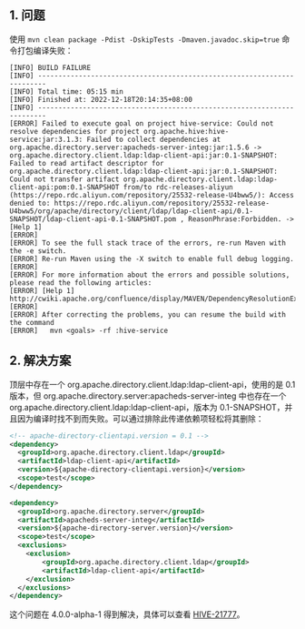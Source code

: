 ## 1. 问题

使用 `mvn clean package -Pdist -DskipTests -Dmaven.javadoc.skip=true` 命令打包编译失败：
```
[INFO] BUILD FAILURE
[INFO] ------------------------------------------------------------------------
[INFO] Total time: 05:15 min
[INFO] Finished at: 2022-12-18T20:14:35+08:00
[INFO] ------------------------------------------------------------------------
[ERROR] Failed to execute goal on project hive-service: Could not resolve dependencies for project org.apache.hive:hive-service:jar:3.1.3: Failed to collect dependencies at org.apache.directory.server:apacheds-server-integ:jar:1.5.6 -> org.apache.directory.client.ldap:ldap-client-api:jar:0.1-SNAPSHOT: Failed to read artifact descriptor for org.apache.directory.client.ldap:ldap-client-api:jar:0.1-SNAPSHOT: Could not transfer artifact org.apache.directory.client.ldap:ldap-client-api:pom:0.1-SNAPSHOT from/to rdc-releases-aliyun (https://repo.rdc.aliyun.com/repository/25532-release-U4bww5/): Access denied to: https://repo.rdc.aliyun.com/repository/25532-release-U4bww5/org/apache/directory/client/ldap/ldap-client-api/0.1-SNAPSHOT/ldap-client-api-0.1-SNAPSHOT.pom , ReasonPhrase:Forbidden. -> [Help 1]
[ERROR]
[ERROR] To see the full stack trace of the errors, re-run Maven with the -e switch.
[ERROR] Re-run Maven using the -X switch to enable full debug logging.
[ERROR]
[ERROR] For more information about the errors and possible solutions, please read the following articles:
[ERROR] [Help 1] http://cwiki.apache.org/confluence/display/MAVEN/DependencyResolutionException
[ERROR]
[ERROR] After correcting the problems, you can resume the build with the command
[ERROR]   mvn <goals> -rf :hive-service
```

## 2. 解决方案

顶层中存在一个 org.apache.directory.client.ldap:ldap-client-api，使用的是 0.1 版本，但 org.apache.directory.server:apacheds-server-integ 中也存在一个 org.apache.directory.client.ldap:ldap-client-api，版本为 0.1-SNAPSHOT，并且因为编译时找不到而失败。可以通过排除此传递依赖项轻松将其删除：
```xml
<!-- apache-directory-clientapi.version = 0.1 -->
<dependency>
  <groupId>org.apache.directory.client.ldap</groupId>
  <artifactId>ldap-client-api</artifactId>
  <version>${apache-directory-clientapi.version}</version>
  <scope>test</scope>
</dependency>

<dependency>
  <groupId>org.apache.directory.server</groupId>
  <artifactId>apacheds-server-integ</artifactId>
  <version>${apache-directory-server.version}</version>
  <scope>test</scope>
  <exclusions>
    <exclusion>
        <groupId>org.apache.directory.client.ldap</groupId>
        <artifactId>ldap-client-api</artifactId>
    </exclusion>
  </exclusions>
</dependency>
```
这个问题在 4.0.0-alpha-1 得到解决，具体可以查看 [HIVE-21777](https://issues.apache.org/jira/browse/HIVE-21777)。
